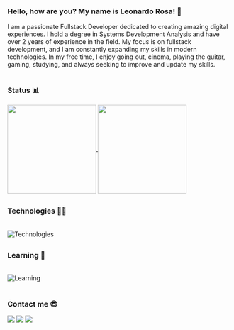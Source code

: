 ### Hello, how are you? My name is Leonardo Rosa! 👋

I am a passionate Fullstack Developer dedicated to creating amazing digital experiences. I hold a degree in Systems Development Analysis and have over 2 years of experience in the field. My focus is on fullstack development, and I am constantly expanding my skills in modern technologies. In my free time, I enjoy going out, cinema, playing the guitar, gaming, studying, and always seeking to improve and update my skills.

#

### Status 📊
<a href="https://github.com/leonardosilva-stack/github-readme-stats">
  <img height=200 align="center" src="https://github-readme-stats.vercel.app/api?username=leonardosilva-stack&show_icons=true&theme=react" />
</a>
<a href="https://github.com/anuraghazra/convoychat">
  <img height=200 align="center" src="https://github-readme-stats.vercel.app/api/top-langs?username=leonardosilva-stack&show_icons=true&theme=react&layout=compact&langs_count=8&card_width=320" />
</a>

##

### Technologies 🧑‍💻
<div style="display: inline_block"><br>
  <img align="center" alt="Technologies" src="https://skillicons.dev/icons?i=react,js,ts,html,css,tailwind,php,nodejs,express,sequelize,angular,typescript,bootstrap,vite" />
</div>

##

### Learning 📝
<div style="display: inline_block"><br>
  <img align="center" alt="Learning" src="https://skillicons.dev/icons?i=ts,docker,elasticsearch,mongodb,postgres,rabbitmq,redis" />
</div>

#

### Contact me 😎
<div> 
  <a href="https://www.instagram.com/leon_silvaz/" target="_blank"><img src="https://img.shields.io/badge/-Instagram-%23E4405F?style=for-the-badge&logo=instagram&logoColor=white" target="_blank"></a>
  <a href="mailto:leonardo.silva.ads1@gmail.com"><img src="https://img.shields.io/badge/-Gmail-%23333?style=for-the-badge&logo=gmail&logoColor=white" target="_blank"></a>
  <a href="https://www.linkedin.com/in/leonardorosa1/" target="_blank"><img src="https://img.shields.io/badge/-LinkedIn-%230077B5?style=for-the-badge&logo=linkedin&logoColor=white" target="_blank"></a> 
</div>
